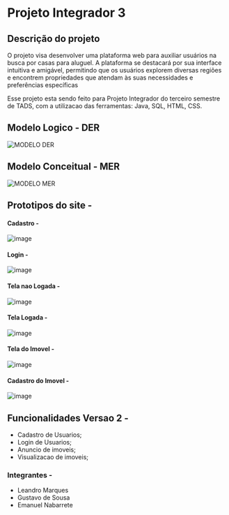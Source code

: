 # Projeto Integrador 3



## Descrição do projeto 
O projeto visa desenvolver uma plataforma web para auxiliar usuários na busca por casas para aluguel. 
A plataforma se destacará por sua interface intuitiva e amigável, permitindo que os usuários
explorem diversas regiões e encontrem propriedades que atendam às suas necessidades e preferências específicas

Esse projeto esta sendo feito para Projeto Integrador do terceiro semestre de TADS, com a utilizacao das ferramentas: Java, SQL, HTML, CSS.


## Modelo Logico - DER

![MODELO DER](https://github.com/Emanuelnabarrete/aluguel-de-imoveis/assets/157494127/5c6ff856-e5c8-4ca0-846d-735b010d704e)


## Modelo Conceitual - MER

![MODELO MER](https://github.com/Emanuelnabarrete/aluguel-de-imoveis/assets/157494127/ab57df77-6f45-4c1e-9900-acf7d960e0a4)



## Prototipos do site - 

#### Cadastro - 

![image](https://github.com/Emanuelnabarrete/aluguel-de-imoveis/assets/118950513/0b4640b4-ea27-40bc-96ce-b2ac0fbb0391)

#### Login - 
![image](https://github.com/Emanuelnabarrete/aluguel-de-imoveis/assets/118950513/c28d25c0-ba10-44c7-a18b-ca864e4077f5)

#### Tela nao Logada - 

![image](https://github.com/Emanuelnabarrete/aluguel-de-imoveis/assets/118950513/8ddc4bac-6c2c-4386-8b0b-730de27b407f)

#### Tela Logada - 

![image](https://github.com/Emanuelnabarrete/aluguel-de-imoveis/assets/118950513/b2531cfe-a2d6-40f2-be74-17b88229e46a)

#### Tela do Imovel - 

![image](https://github.com/Emanuelnabarrete/aluguel-de-imoveis/assets/118950513/e87e52f0-cde0-44ed-a20c-28c754b4560c)


#### Cadastro do Imovel - 

![image](https://github.com/Emanuelnabarrete/aluguel-de-imoveis/assets/118950513/2071ea30-fbb4-4085-84db-b08cfe7536ae)


















## Funcionalidades Versao 2 -

- Cadastro de Usuarios;
- Login de Usuarios;
- Anuncio de imoveis;
- Visualizacao de imoveis;

### Integrantes -
- Leandro Marques
- Gustavo de Sousa
- Emanuel Nabarrete




